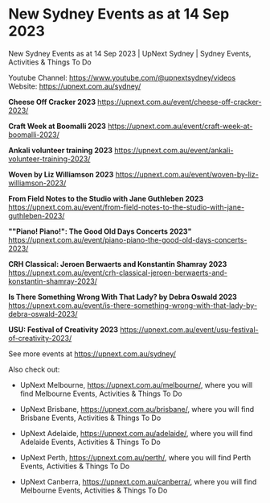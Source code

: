 # New Sydney Events as at 14 Sep 2023
New Sydney Events as at 14 Sep 2023 | UpNext Sydney | Sydney Events, Activities &amp; Things To Do

Youtube Channel: https://www.youtube.com/@upnextsydney/videos 
Website: https://upnext.com.au/sydney/


**Cheese Off Cracker 2023**
 https://upnext.com.au/event/cheese-off-cracker-2023/

**Craft Week at Boomalli 2023**
 https://upnext.com.au/event/craft-week-at-boomalli-2023/

**Ankali volunteer training 2023**
 https://upnext.com.au/event/ankali-volunteer-training-2023/

**Woven by Liz Williamson 2023**
 https://upnext.com.au/event/woven-by-liz-williamson-2023/

**From Field Notes to the Studio with Jane Guthleben 2023**
 https://upnext.com.au/event/from-field-notes-to-the-studio-with-jane-guthleben-2023/

**""Piano! Piano!": The Good Old Days Concerts 2023"**
 https://upnext.com.au/event/piano-piano-the-good-old-days-concerts-2023/

**CRH Classical: Jeroen Berwaerts and Konstantin Shamray 2023**
 https://upnext.com.au/event/crh-classical-jeroen-berwaerts-and-konstantin-shamray-2023/

**Is There Something Wrong With That Lady? by Debra Oswald 2023**
 https://upnext.com.au/event/is-there-something-wrong-with-that-lady-by-debra-oswald-2023/

**USU: Festival of Creativity 2023**
 https://upnext.com.au/event/usu-festival-of-creativity-2023/



See more events at https://upnext.com.au/sydney/


Also check out:

* UpNext Melbourne, https://upnext.com.au/melbourne/, where you will find Melbourne Events, Activities & Things To Do

* UpNext Brisbane, https://upnext.com.au/brisbane/, where you will find Brisbane Events, Activities & Things To Do

* UpNext Adelaide, https://upnext.com.au/adelaide/, where you will find Adelaide Events, Activities & Things To Do

* UpNext Perth, https://upnext.com.au/perth/, where you will find Perth Events, Activities & Things To Do

* UpNext Canberra, https://upnext.com.au/canberra/, where you will find Melbourne Events, Activities & Things To Do